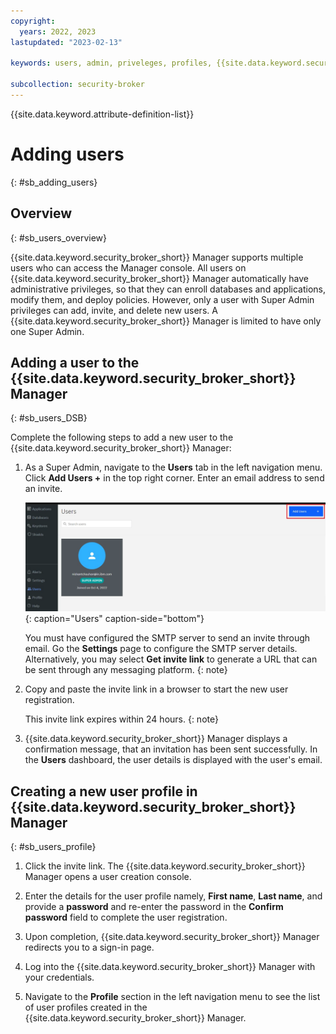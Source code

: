 ```yaml
---
copyright:
  years: 2022, 2023
lastupdated: "2023-02-13"

keywords: users, admin, priveleges, profiles, {{site.data.keyword.security_broker_short}} Manager, SMTP

subcollection: security-broker
---
```


{{site.data.keyword.attribute-definition-list}}

# Adding users
{: #sb_adding_users}

## Overview
{: #sb_users_overview}

{{site.data.keyword.security_broker_short}} Manager supports multiple users who can access the
Manager console. All users on {{site.data.keyword.security_broker_short}} Manager automatically
have administrative privileges, so that they can enroll databases and applications, modify them, and deploy policies. However, only a user with Super Admin privileges can add, invite, and delete new users. A
{{site.data.keyword.security_broker_short}} Manager is limited to have only one Super Admin.

## Adding a user to the {{site.data.keyword.security_broker_short}} Manager
{: #sb_users_DSB}

Complete the following steps to add a new user to the {{site.data.keyword.security_broker_short}} Manager:

1. As a Super Admin, navigate to the **Users** tab in the left navigation menu. Click **Add Users +** in the top right corner. Enter an email address to send an invite.

   ![Users](../images/add_user.svg){: caption="Users" caption-side="bottom"}

   You must have configured the SMTP server to send an invite through email. Go the **Settings** page to configure the SMTP server details. Alternatively, you may select **Get invite link** to generate a URL that can be sent through any messaging platform.
   {: note}

2. Copy and paste the invite link in a browser to start the new user registration.

   This invite link expires within 24 hours.
   {: note}

3.  {{site.data.keyword.security_broker_short}} Manager displays a confirmation message, that an invitation has been sent successfully. In the **Users** dashboard, the user details is displayed with the user's email.

## Creating a new user profile in {{site.data.keyword.security_broker_short}} Manager
{: #sb_users_profile}

1.  Click the invite link. The {{site.data.keyword.security_broker_short}} Manager opens a user creation console.

2.  Enter the details for the user profile namely, **First name**, **Last name**, and provide a **password** and re-enter the password in the **Confirm password** field to complete the user registration.

3.  Upon completion, {{site.data.keyword.security_broker_short}} Manager redirects you to a sign-in page.

4.  Log into the {{site.data.keyword.security_broker_short}} Manager with your credentials.

5.  Navigate to the **Profile** section in the left navigation menu to see the list of user profiles created in the {{site.data.keyword.security_broker_short}} Manager.

